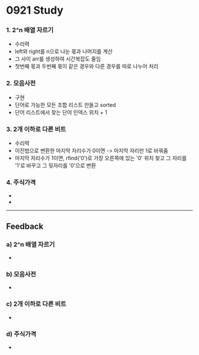 0921 Study
===========
### 1. 2^n 배열 자르기
- 수리력
 - left와 right를 n으로 나눈 몫과 나머지를 계산
 - 그 사이 arr를 생성하여 시간복잡도 줄임
 - 첫번째 몫과 두번째 몫이 같은 경우와 다른 경우를 따로 나누어 처리
### 2. 모음사전
- 구현
 - 단어로 가능한 모든 조합 리스트 만들고 sorted
 - 단어 리스트에서 찾는 단어 인덱스 위치 + 1 
### 3. 2개 이하로 다른 비트
- 수리력
 - 이진법으로 변환한 마지막 자리수가 0이면 -> 마지막 자리만 1로 바꿔줌
 - 마지막 자리수가 1이면, rfind('0')로 가장 오른쪽에 있는 '0' 위치 찾고 그 자리를 '1'로 바꾸고 그 뒷자리를 '0'으로 변환
### 4. 주식가격
- 
 - 
***
Feedback
------------
### a) 2^n 배열 자르기
- 
### b) 모음사전
- 
### c) 2개 이하로 다른 비트
- 
### d) 주식가격
- 
